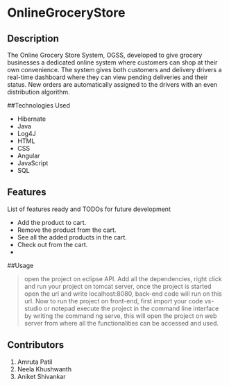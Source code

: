 # OnlineGroceryStore
##  Description
The Online Grocery Store System, OGSS, developed to give grocery businesses a dedicated online system where customers can shop at their own convenience. The system gives both customers and delivery drivers a real-time dashboard where they can view pending deliveries and their status. New orders are automatically assigned to the drivers with an even distribution algorithm.

##Technologies Used
* Hibernate
* Java
* Log4J
* HTML
* CSS
* Angular
* JavaScript
* SQL


## Features

List of features ready and TODOs for future development
* Add the product to cart.
* Remove the product from the cart.
* See all the added products in the cart.
* Check out from the cart.
*

##Usage
>open the project on eclipse API. Add all the dependencies, right click and run your project on tomcat server, once the project is started open the url and write localhost:8080, back-end code will run on this url. Now to run the project on front-end, first import your code vs-studio or notepad execute the project in the command line interface by writing the command ng serve, this will open the project on web server from where all the functionalities can be accessed and used.
## Contributors
 1. Amruta Patil
 2. Neela Khushwanth
 3. Aniket Shivankar
